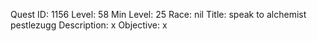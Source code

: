 Quest ID: 1156
Level: 58
Min Level: 25
Race: nil
Title: <NYI> <TXT> speak to alchemist pestlezugg
Description: x
Objective: x
